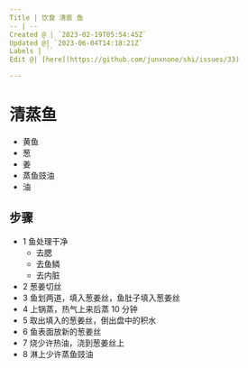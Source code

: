 ```yaml
---
Title | 饮食 清蒸 鱼
-- | --
Created @ | `2023-02-19T05:54:45Z`
Updated @| `2023-06-04T14:18:21Z`
Labels | ``
Edit @| [here](https://github.com/junxnone/shi/issues/33)

---
```

# 清蒸鱼

- 黄鱼
- 葱
- 姜
- 蒸鱼豉油
- 油

## 步骤

- 1 鱼处理干净
  - 去腮
  - 去鱼鳞
  - 去内脏
- 2 葱姜切丝
- 3 鱼划两道，填入葱姜丝，鱼肚子填入葱姜丝
- 4 上锅蒸，热气上来后蒸 10 分钟
- 5 取出填入的葱姜丝，倒出盘中的积水
- 6 鱼表面放新的葱姜丝
- 7 烧少许热油，浇到葱姜丝上
- 8 淋上少许蒸鱼豉油

